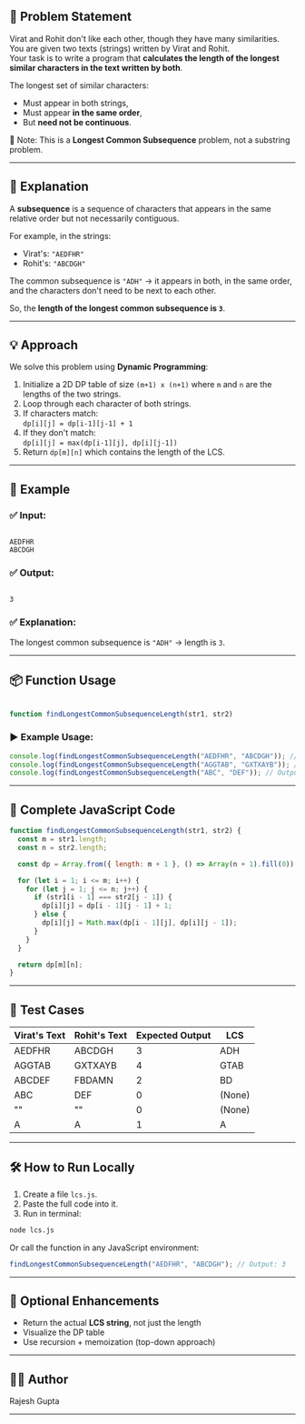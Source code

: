 ## 📌 Problem Statement

Virat and Rohit don't like each other, though they have many similarities.  
You are given two texts (strings) written by Virat and Rohit.  
Your task is to write a program that **calculates the length of the longest similar characters in the text written by both**.

The longest set of similar characters:

- Must appear in both strings,
- Must appear **in the same order**,
- But **need not be continuous**.

📝 Note: This is a **Longest Common Subsequence** problem, not a substring problem.

---

## 🧠 Explanation

A **subsequence** is a sequence of characters that appears in the same relative order but not necessarily contiguous.

For example, in the strings:

- Virat's: `"AEDFHR"`
- Rohit's: `"ABCDGH"`

The common subsequence is `"ADH"` → it appears in both, in the same order, and the characters don't need to be next to each other.

So, the **length of the longest common subsequence is `3`**.

---

## 💡 Approach

We solve this problem using **Dynamic Programming**:

1. Initialize a 2D DP table of size `(m+1) x (n+1)` where `m` and `n` are the lengths of the two strings.
2. Loop through each character of both strings.
3. If characters match:  
   `dp[i][j] = dp[i-1][j-1] + 1`
4. If they don't match:  
   `dp[i][j] = max(dp[i-1][j], dp[i][j-1])`
5. Return `dp[m][n]` which contains the length of the LCS.

---

## 🧪 Example

### ✅ Input:

```

AEDFHR
ABCDGH

```

### ✅ Output:

```

3

```

### ✅ Explanation:

The longest common subsequence is `"ADH"` → length is `3`.

---

## 📦 Function Usage

```js

function findLongestCommonSubsequenceLength(str1, str2)
```

### ▶️ Example Usage:

```js
console.log(findLongestCommonSubsequenceLength("AEDFHR", "ABCDGH")); // Output: 3
console.log(findLongestCommonSubsequenceLength("AGGTAB", "GXTXAYB")); // Output: 4
console.log(findLongestCommonSubsequenceLength("ABC", "DEF")); // Output: 0
```

---

## 📌 Complete JavaScript Code

```js
function findLongestCommonSubsequenceLength(str1, str2) {
  const m = str1.length;
  const n = str2.length;

  const dp = Array.from({ length: m + 1 }, () => Array(n + 1).fill(0));

  for (let i = 1; i <= m; i++) {
    for (let j = 1; j <= n; j++) {
      if (str1[i - 1] === str2[j - 1]) {
        dp[i][j] = dp[i - 1][j - 1] + 1;
      } else {
        dp[i][j] = Math.max(dp[i - 1][j], dp[i][j - 1]);
      }
    }
  }

  return dp[m][n];
}
```

---

## 🧪 Test Cases

| Virat's Text | Rohit's Text | Expected Output | LCS    |
| ------------ | ------------ | --------------- | ------ |
| AEDFHR       | ABCDGH       | 3               | ADH    |
| AGGTAB       | GXTXAYB      | 4               | GTAB   |
| ABCDEF       | FBDAMN       | 2               | BD     |
| ABC          | DEF          | 0               | (None) |
| ""           | ""           | 0               | (None) |
| A            | A            | 1               | A      |

---

## 🛠️ How to Run Locally

1. Create a file `lcs.js`.
2. Paste the full code into it.
3. Run in terminal:

```bash
node lcs.js
```

Or call the function in any JavaScript environment:

```js
findLongestCommonSubsequenceLength("AEDFHR", "ABCDGH"); // Output: 3
```

---

## 🚀 Optional Enhancements

- Return the actual **LCS string**, not just the length
- Visualize the DP table
- Use recursion + memoization (top-down approach)

---

## 👨‍💻 Author

Rajesh Gupta

---
